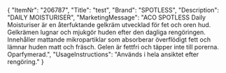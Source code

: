 {
  "ItemNr": "206787",
  "Title": "test",
  "Brand": "SPOTLESS",
  "Description": "DAILY MOISTURISER",
  "MarketingMessage": "ACO SPOTLESS Daily Moisturiser är en återfuktande gelkräm utvecklad för fet och oren hud. Gelkrämen lugnar och mjukgör huden efter den dagliga rengöringen. Innehåller mattande mikropartiklar som absorberar överflödigt fett och lämnar huden matt och fräsch. Gelen är fettfri och täpper inte till porerna. Oparfymerad.",
  "UsageInstructions": "Används i hela ansiktet efter rengöring."
}